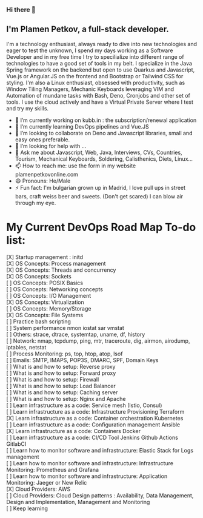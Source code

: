 ### Hi there 👋

## I'm Plamen Petkov, a full-stack developer.
I'm a technology enthusiast, always ready to dive into new technologies and eager to test the unknown, I spend my days working as a Software Developer and in my free time I try to specilialize into different range of technologies to have a good set of tools in my belt. I specialize in the Java Spring framework on the backend but open to use Quarkus and Javascript, Vue.js or Angular.JS on the frontend and Bootstrap or Tailwind CSS for styling. I'm also a Linux enthusiast, obsessed with productivity, such as Window Tiling Managers, Mechanic Keyboards leveraging VIM and Automation of mundane tasks with Bash, Deno, Cronjobs and other set of tools. I use the cloud actively and have a Virtual Private Server where I test and try my skills.


- 🔭 I’m currently working on kubb.in : the subscription/renewal application
- 🌱 I’m currently learning DevOps pipelines and Vue.JS
- 👯 I’m looking to collaborate on Deno and Javascript libraries, small and easy ones preferable.
- 🤔 I’m looking for help with ...
- 💬 Ask me about Javascript, Web, Java, Interviews, CVs, Countries, Tourism, Mechanical Keyboards, Soldering, Calisthenics, Diets, Linux...
- 📫 How to reach me: use the form in my website plamenpetkovonline.com
- 😄 Pronouns: He/Male
- ⚡ Fun fact: I'm bulgarian grown up in Madrid, I love pull ups in street bars, craft weiss beer and sweets. (Don't get scared) I can blow air through my eye.

# My Current DevOps Road Map To-do list:  
[X] Startup management : initd    
[X] OS Concepts: Process management    
[X] OS Concepts: Threads and concurrency     
[X] OS Concepts: Sockets    
[ ] OS Concepts: POSIX Basics   
[ ] OS Concepts: Networking concepts     
[ ] OS Concepts: I/O Management     
[X] OS Concepts: Virtualization    
[ ] OS Concepts: Memory/Storage    
[X] OS Concepts: File Systems   
[ ] Practice bash scripting    
[ ] System performance nmon iostat sar vmstat    
[ ] Others: strace, dtrace, systemtap, uname, df, history    
[ ] Network: nmap, tcpdump, ping, mtr, traceroute, dig, airmon, airodump, iptables, netstat    
[ ] Process Monitoring: ps, top, htop, atop, lsof    
[ ] Emails: SMTP, IMAPS, POP3S, DMARC, SPF, Domain Keys    
[ ] What is and how to setup: Reverse proxy     
[ ] What is and how to setup: Forward proxy    
[ ] What is and how to setup: Firewall    
[ ] What is and how to setup: Load Balancer     
[ ] What is and how to setup: Caching server    
[ ] What is and how to setup: Nginx and Apache    
[ ] Learn infrastructure as a code: Service mesh (Istio, Consul)     
[ ] Learn infrastructure as a code: Infrastructure Provisioning Terraform   
[X] Learn infrastructure as a code: Container orchestration Kubernetes   
[ ] Learn infrastructure as a code: Configuration management Ansible   
[X] Learn infrastructure as a code: Containers Docker   
[ ] Learn infrastructure as a code:  CI/CD Tool Jenkins Github Actions GitlabCI   
[ ] Learn how to monitor software and infrastructure: Elastic Stack for Logs management   
[ ] Learn how to monitor software and infrastructure: Infrastructure Monitoring: Prometheus and Grafana   
[ ] Learn how to monitor software and infrastructure: Application Monitoring: Jaeger or New Relic   
[X] Cloud Providers: AWS   
[ ] Cloud Providers: Cloud Design patterns : Availability, Data Management, Design and Implementation, Management and Monitoring    
[ ] Keep learning  
